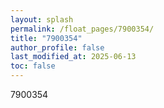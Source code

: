 ```yaml
---
layout: splash
permalink: /float_pages/7900354/
title: "7900354"
author_profile: false
last_modified_at: 2025-06-13
toc: false
---
```

 
7900354
